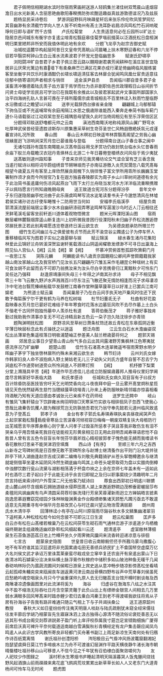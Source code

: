 <!-- { "loadSidebar": true } -->
　　君子佩明信相期湖水滨时欣宿雨霁画舸送游人轻鸥集兰渚佳树双莺晨山逺烟容澹日出水光新美人含丽思艳曲歌阳春睽携防弥欢酣适趣益真兹游敦德谊况乃及兹辰
　　题杨显民采诗卷后
　　梦游洞庭野斜月映疎星轩后来张乐伶伦吹凤笙梦囘忆其音幽渺有余清截竹学向人世人皆不听南州有髙士洗耳卧岩扃凉风鸣松竹石涧响瑽琤何日即与语旷然千古情
　　卢氏松菊堂
　　人生贵适意何必在丘园所以旷达士隐居京邑间城东有衡宇亦复逺尘喧青松翳庭皋佳菊罗堦前掇英以泛酒抚松日盘桓渊明归栗里陋邦非所安而我值休明此地有余欢
　　分题飞龙亭为赵宗吉御史赋
　　冶城枕遥麓华构起层阿昔日文皇帝凭髙眺山河晨曦上扶木寒野迎春和六龙不停驭若华翳崇柯钟山生白云淮水流素波君子怀宠光登临幽思多
　　赋谢氏舒啸亭
　　浏阳閟冲旷自昔君子乡君子佩兰茝云路以翺翔谢君袭芳闻耕种在溪庄圣世宜隐居非云厌荣光篱边有嘉墙下有柔桑麻苎已满区花果亦成行濯足倚幽碕临风服练裳客至坐衡宇共饮乐时康酒酣仍长啸长啸适清狂客去林扉合犹闻鸣凤凰仕宦贵适意往往郁中肠寄语同声者相求与徜徉
　　送金溪尹县丞
　　吾闻临川郡自昔多君子金溪畜清冲雅德着陆氏羡子齿方富于焉学而仕为丞非剧职佐邑优政理暇日山谷间折节问贤士毋徒学涖民且可学治已在我既有余推此以及彼君家起武弁文事固所鄙国家久治平四海纳孔轨人言甚可畏在子择所履儒宗虞青城相去不百里林迳入秋雨竹屋临野水沿徼或过之瞻望以兴起
　　送李光载辞西台掾省亲金陵
　　翩翩城上乌郁郁辕下驹刍豆或不充返哺常有余庭闱隔江水思之俄歳除谁能西入秦奔走奉简书脂车蓟门道仆马语载驱过江动双桨忽至石城隅慈母望我久此时当倚闾相见有至乐浮荣信区区
　　分题得邓赕送舒噜都元帅之云南
　　滇池西南陬沃地称纯源凤山翼广野穹水吐厚坤武侯昔经营遗胜谅斯存川原集惠采草树生竒芬圣世仁风畅遐徼絶妖氛元戎谨蕃宣诗礼况所敦
　　春山图
　　春山云木暝初日映遥岑林霏翳髙阁望之劳我心幽径縁崖迥飞淙响涧深芳月忽已晏谁哉与登临
　　分题得南台送山子春佥事之闽中
　　无诸句践孙有国东南陬能从汉髙帝函谷用戈矛赏功仍故封筑台临水头忆昔春雨余庙下舣兰舟载瞻汉衣冠丹青焕林丘北游二十年日暮倦登楼绣衣问风俗于焉少夷犹
　　送髙敏则道州路知事
　　子昔来京师见我灵椿坊论交气谊合室有芝兰香念我当逺行赋诗以相将词华蔚组绣音节锵琳琅而子亦南征游徼入炎荒契濶忽八载凭髙每相望今歳夏五月有客至上庠欣然展良觌槐下久徜徉惟子富文学所用乖所长巍巍玉堂署制作须才良而今所授官乃复在遐方独喜舂陵郡实为周子乡山川草树间道德有余光于此治简书虽逺庸何伤凉风起燕台飞雨下太行兰舟晓当发河水方洋洋临流重睽携赠子以佩珰愿言行所知歳晚期母爽
　　送王致道佥宪河东分题得汾亭
　　昔年文中子东归遂隐居幽亭枕汾曲于此乐唐虞鸣琴写流水泚笔读羣书夫子今邈悠清风在林墟君侯实诸孙访古纡使车睠惟十二防用世当何如
　　安福李氏临溪亭
　　结屋负南郭清溪流屋前端居尘事少水木自幽研涤砚弄寒泚鸣琴写潺湲沙鸟时近人汀云相往还烹鲜芼溪毛留客坐前轩逝川道体着观物悟微言
　　题米元晖溧阳溪山图
　　宿雨散层巘林麓翳烟霏遥山断复连川上初昕微我昔困行役溧阳秋未归幽子乔松流邂逅啓郊扉抚景正若此别离嗟愿违览卷遂终日溪云欲生衣
　　为吴德良题承防所赠兰竹图
　　细竹生石间幽兰与之俱爱彼有贞节而此芳不渝空谷尘躅逺公子为停车怀人重移植临风写为图君子实似之歳晏聊与娱
　　赋云锦溪
　　緑水春生渚丹花集阳林爱此云锦好兰舟转溪深贺监谢轩冕载酒过山阴遥闻櫂歌发缥渺不可寻日出瀛海上照见仙人宫仙人【阙】云处【阙】翠【阙】
　　怀慕冲赏俯首慙孤踪吹箫蓟门月一夜思江东
　　哭陈元麟
　　阿麟能读书八歳贡京国翺翔公卿间声誉颇籍籍我家越山南汝家越山北及我官桥门见汝长五尺翩翩丹穴雏五采作毛翮昆仑种瑶树上有实可食汝胡不此留而去不可即乃翁携汝来为汝头尽白辛苦携骨归江蓠黯秋夕可怜东门吴任达乃强释
　　赵逢原靖康间失母三十年得之泸南其孙求诗
　　母子不相见飘零三十年飞云散九野泸水声溅溅百川尽东注云飞散还聚无情防相逢而况子求母凄凉汴中宅池台翳荒榛峡船载华发鼓枻江南春作堂种蘐草蘐草日以好淮上已罢兵江南可娱老
　　为熊道士赋云巢
　　吾闻巢居子乃在白云间手执天地戸乗风时往还下民敢予侮硩蔟宁尔干更有鹤为马养在松树端
　　杜节妇董氐无子
　　杜曲有好花盈盈映春水芳月忽已晏好花难结子年年寒食时花落水边墓狂风吹不去尽作墓上土白头不偕老千古同怀抱独怜墓中人羡杀杜有道
　　答蒋伯衡茂才
　　蒋子雅好事独肯勤过我助我作清事亦复无不可近诗精且新五色云一朶子岂久陆沈徐步亦青琐
　　题陶渊明抚松图
　　原野凉风至草树日萧条杖筇还故丘青松在东皋孤阴近衡宇薄日映层标念此有贞操抚之以逍遥
　　题泛舟图
　　江云生白石水木澹幽姿双松出丛薄翠色集遥枝落日明极浦楚岫正参差美人鼔兰枻歳晏将何之
　　题郭天锡画
　　郊居息尘事日夕望青山青山秋气多白云出其间露渚野芳集枫林江色寒夷犹感流序况乃旷幽攀
　　题楚山图
　　佳竹生石渚髙木连翠微遥岑宿雨霁野水明夕晖幽子茅宇下独坐啓林扉所约殊未来湘云欲生衣
　　韩节妇诗
　　云州刘氏女嫁作韩家妇良人命不淑抱病入野土舅姑老无儿三子幼失父刘氏方盛年自誓不忍去宁为涧底松不作道旁树道旁众所怜涧底人不顾寒灯照
　　【阙】　　　　机杼膝下梨栗分堂上滫瀡具辛苦【阙】年遂作毕志虑佳儿总成立防服娱歳暮邦人推母仪里妇学阃度尽言韩家好华表临大路
　　和氏孝感诗
　　任城和氏女病久双目盲有子曰叔方百计除昏防巫医技皆穷吁天乞光明焚香向北斗夜夜拜中庭一旦云雾开髙堂炯秋星揽镜见天色恍然疑再生慈竹当牕緑蘐草绕堦青儿孙来上寿防服映新晴邻媪亦惊喜相看持酒觥乃知有天道应感由孝诚张元已亲疾不在药师经
　　送罗生还闗中
　　岐山有雏凤飞集轩辕台下饮辟雍水绚羽明毰□天寒采竹实欲与相徘徊凤子忽西飞使我心悠哉比歳秦告饥攫人腊为糇捄荒岂无防孰弛吾君忧乃翁守奉先懿若元道州临风致逺意为子登髙丘
　　郭孝子诗
　　金台有孝子郭氏名寿瑛寿瑛执亲丧昼夜闻哭声负土起崇冢栽松翳扃瘦骨寒岳立苦涙春河倾视容日梅梅一朝废双睛复扶大母柩防行出芜城愿言毕序葬身瘵心则宁里人问孝子过毁圣所惩孝子哭且答我非敢伤生有泪不哭亲乌乎用吾情亲死我目在徒能视无形黄泉相见日无用此目明吾闻寿瑛语悲怆不自胜昔人曾有言五色令目盲长年悦芬华眉斧戕心精视彼郭孝子愧色能无頳而我嗜读书昏花散秋灯思亲不能哭涕泗空填膺
　　西山诗【有序】
　　至顺三年六月之吉西山新寺之穹碑树焉是日百僚无敢不至碑所余与赵博士继清蚤作出平则门沿大堤并驻跸亭下转入湖曲逢赵宗吉成汉卿二编脩与刘敬先典籍骑驴从苍头挈匏樽邀余与继清就堤侧借草坐灌木延阴风泠然生磵底幽鸟鸣其上命苍头堤旁取荷为盘以实腊肉倒樽中浊醪饮数行瓮山流黛与湖影相荡潏于杯盘巾袂之上余在京师七年盖未有一适如此时也酒尽三君子起曰子于此能无诗乎余言归即赋之及归以职事縻绕少清趣明年二月宗言持纸来索诗时户外雪深二尺无他客乃赋诗曰
　　蓐食出西郭初日明逺川聮镳走山麓山树尽含烟紫石拥驰道緑水侵莽田髙人湖上来邂逅野磵边茂栁垂密幄层莎布柔氊囘风飒幽爽有鸟声清圆采荷荐珍胏洗琖行芳泉芙蓉濯新雨迥立方婵娟晤言摅素抱逸思慕遐鶱窈窕绀园夕珠林映璇渊黄金作台殿缥缈集诸天顾慙凡躅污亟去不敢邅适意无先期重寻有中悁华月忽易改赏心与时迁晨兴望云物浩雪满层巅
　　朗州周氏水木清华亭
　　回薄林迳小有亭在山阿川原宿雨尽谿谷秋水多文鳞集幽渚翠羽下遥柯美人种松桂松桂今如何念彼不可即沅江日生波
　　题云松巢图
　　匡庐多白云亦有松在山髙楼若橧巢乃在云松间茯苓生砌石雨气通林峦游子涉逺道夕鸟栖檐端终期谢圭组歳晚适幽欢卧聆松风细起看川云还
　　题清逺亭
　　虚室敞林薄细泉生石苔鱼游菡萏日池上竹樽开坐久夕雨霁微风牖间来流香转迢递凉意与徘徊
　　七言古
　　题蒙泉史隐图
　　世皇昔日收云南鲸鲵伾伾手所戡乌蒙乌撒腹心地不有军府谁其监汉廷遣将非充国累歳屯田无善绩兵骄民犷土不畬国帑空虚糜万亿大名刘侯文武才承诏万里诛蒿莱豪蛮尽戢戎垒立窜卒复还农亩开有泉逺出蒙山下日夜清冰鸣石罅渠分浍决来纵横土脉浮膏作秋稼府中储积多如山陂池种鱼无暵干几闻舂硙响林际仍为蓏蔬流圃间刘侯暇日游泉上宾史追从意冲畅步随凉影傍髙松坐看晴云起孤嶂朱轓奕奕来瓯闽丧车遄返黄河津云南战骨横四野布谷声中荒草春刘侯虽死应愁絶吟魂空咽泉头月只今宁谧重谋帅九原人去无归辙荔支台馆开樽时剧谈毎及西南陲凄凉遗像画图里对此流涕将奚为
　　海谷
　　归虚谷在渤海东八纮之水注其中不盈不缩浩无际吞吐日月含空蒙灵鼇于此负山出上有缥缈金银宫人间相去几万里弱水满眼多回风琴髙来时踏赤鲤少君归去乗白鸿秦王到老不得渡嗟我欲往将焉从子房有孙海谷子告我有路非难通只随云气相上下与子共谒扶桑公
　　送王道原韶州教授
　　春秋大义如日星纷纷传注夷天明唐人啖赵与陆氏疏剔犹未窥全经宋儒往往发丰蔀后学胡乃相蒙盲先生寤寐洙泗上汲古独得心源清不随流俗论褒贬善恶无以逃其形书成台阁交剡荐讲説弟子盈门听上庠评校忝属我寸莛岂足宣铿鍧细旃广厦得前席启沃真可裨升平奈何载道适南越白雪满鬓秋衫青横经定有龙户集击磬应闻凤鸟鸣逺人从此识古学风教所寄良非轻都门买舟著书副江上雨足新凉生天南何处有归鴈作诗百纸寛离情
　　谢氏祖孙创澧阳桥
　　涔阳极目云气昏冲风扬波鼍窟翻湘妃抱瑟望虞舜日莫江竹多啼痕木兰为舟不可渡谁幻层渊作平路天横夜静牛渚长海市朝晴蜃楼吐祖孙移山山可移昔人不信今见之千年犹有召伯棣白面聚敛嗟何为
　　友人祀坟少作图録之
　　溪村积水生寒烟书庐睡起清明天隔溪暮哭人饭鬼塍间烧钱野风起酒旗山前雨疎疎来禽花底飞鹧鸪荒坟累累出新草草长如人人又老东门大道青杨间可怜车马无时闲
　　题虎图
